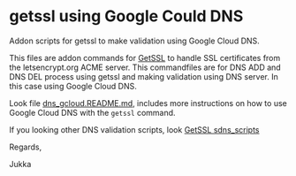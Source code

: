 # getssl using Google Could DNS

Addon scripts for getssl to make validation using Google Cloud DNS.

This files are addon commands for [GetSSL](https://github.com/srvrco/getssl) to
handle SSL certificates from the letsencrypt.org ACME server.
This commandfiles are for DNS ADD and DNS DEL process using getssl and making
validation using DNS server. In this case using Google Cloud DNS.

Look file [dns_gcloud.README.md](dns_gcloud.README.md), 
includes more instructions on how to use Google Cloud DNS with the `getssl` command.

If you looking other DNS validation scripts, look [GetSSL sdns_scripts](https://github.com/srvrco/getssl/tree/master/dns_scripts)

Regards,

Jukka
